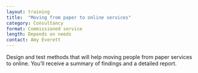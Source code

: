 ```yaml
---
layout: training
title:  "Moving from paper to online services"
category: Consultancy
format: Commissioned service  
length: Depends on needs
contact: Amy Everett
---
```


Design and test methods that will help moving people from paper services to online. You’ll receive a summary of findings and a detailed report.
